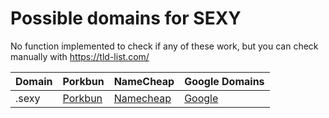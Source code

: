 # Possible domains for SEXY

No function implemented to check if any of these work, but you can check manually with https://tld-list.com/

| Domain | Porkbun | NameCheap | Google Domains |
|---|---|---|---|
| .sexy | [Porkbun](https://porkbun.com/checkout/search?prb=e814663da1&tlds=&idnLanguage=&search=search&q=.sexy) | [Namecheap](https://www.namecheap.com/domains/registration/results/?domain=.sexy) | [Google](https://domains.google.com/registrar/search?searchTerm=.sexy) |
